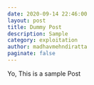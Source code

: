 ```yaml
---
date: 2020-09-14 22:46:00
layout: post
title: Dummy Post
description: Sample
category: exploitation
author: madhavmehndiratta
paginate: false
---
```

Yo, This is a sample Post